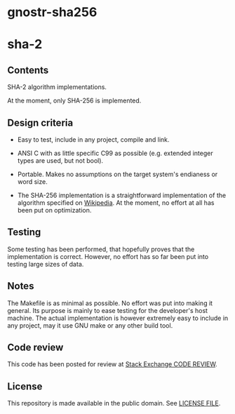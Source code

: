 # gnostr-sha256
# sha-2

## Contents

SHA-2 algorithm implementations.

At the moment, only SHA-256 is implemented.

## Design criteria

- Easy to test, include in any project, compile and link.

- ANSI C with as little specific C99 as possible (e.g. extended
  integer types are used, but not bool).

- Portable. Makes no assumptions on the target system's endianess or
  word size.

- The SHA-256 implementation is a straightforward implementation of
  the algorithm specified on
  [Wikipedia](https://en.wikipedia.org/wiki/SHA-2). At the moment,
  no effort at all has been put on optimization.

## Testing

Some testing has been performed, that hopefully proves that the
implementation is correct. However, no effort has so far been put into
testing large sizes of data.

## Notes

The Makefile is as minimal as possible. No effort was put into making
it general. Its purpose is mainly to ease testing for the developer's
host machine. The actual implementation is however extremely easy to
include in any project, may it use GNU make or any other build tool.

## Code review

This code has been posted for review at [Stack Exchange CODE
REVIEW](https://codereview.stackexchange.com/questions/182812/self-contained-sha-256-implementation-in-c).

## License

This repository is made available in the public domain. See [LICENSE
FILE](LICENSE).
